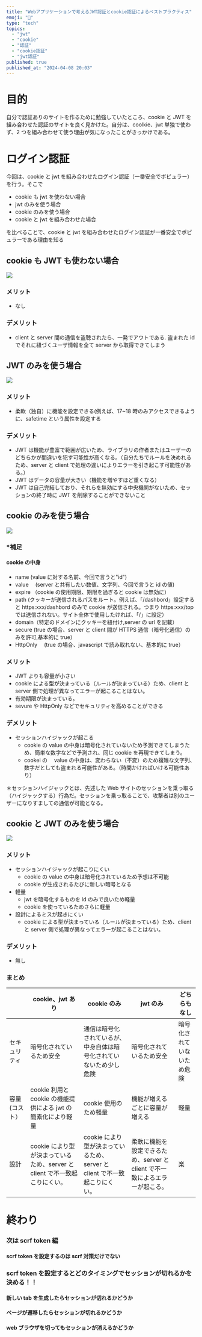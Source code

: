 ```yaml
---
title: "Webアプリケーションで考えるJWT認証とcookie認証によるベストプラクティス"
emoji: "🦁"
type: "tech"
topics:
  - "jwt"
  - "cookie"
  - "認証"
  - "cookie認証"
  - "jwt認証"
published: true
published_at: "2024-04-08 20:03"
---
```


# 目的

自分で認証ありのサイトを作るために勉強していたところ、cookie と JWT を組み合わせた認証のサイトを良く見かけた。自分は、coolkie、jwt 単独で使わず、2 つを組み合わせて使う理由が気になったことがきっかけである。

# ログイン認証

今回は、cookie と jwt を組み合わせたログイン認証（一番安全でポピュラー）を行う。そこで

- cookie も jwt を使わない場合
- jwt のみを使う場合
- cookie のみを使う場合
- cookie と jwt を組み合わせた場合

を比べることで、cookie と jwt を組み合わせたログイン認証が一番安全でポピュラーである理由を知る

## cookie も JWT も使わない場合

![](https://storage.googleapis.com/zenn-user-upload/d4ed9bc8f168-20240408.png)

### メリット

- なし

### デメリット

- client と server 間の通信を盗聴されたら、一発でアウトである. 盗まれた id でそれに紐づくユーザ情報を全て server から取得できてしまう

## JWT のみを使う場合

![](https://storage.googleapis.com/zenn-user-upload/fe64d5421723-20240407.png)

### メリット

- 柔軟（独自）に機能を設定できる(例えば、17~18 時のみアクセスできるように、safetime という属性を設定する

### デメリット

- JWT は機能が豊富で範囲が広いため、ライブラリの作者またはユーザーのどちらかが間違いを犯す可能性が高くなる。（自分たちでルールを決めれるため、server と client で処理の違いによりエラーを引き起こす可能性がある。）
- JWT はデータの容量が大きい（機能を増やすほど重くなる）
- JWT は自己完結しており、それらを無効にする中央機関がないため、セッションの終了時に JWT を削除することができないこと

## cookie のみを使う場合

![](https://storage.googleapis.com/zenn-user-upload/3288608f80bf-20240408.png)

### \*補足

#### cookie の中身

- name (value に対する名前、今回で言うと"id")
- value 　(server と共有したい数値、文字列、今回で言うと id の値)
- expire （cookie の使用期限、期限を過ぎると cookie は無効に）
- path (クッキーが送信されるパスをルート。例えば、「/dashbord」設定すると https:xxx/dashbord のみで cookie が送信される。つまり https:xxx/top では送信されない。サイト全体で使用したければ、「/」に設定）
- domain（特定のドメインにクッキーを紐付け,server の url を記載）
- secure (true の場合、server と client 間が HTTPS 通信（暗号化通信）のみを許可,基本的に true）
- HttpOnly 　(true の場合、javascript で読み取れない、基本的に true）

### メリット

- JWT よりも容量が小さい
- cookie による型が決まっている（ルールが決まっている）ため、client と server 側で処理が異なってエラーが起こることはない。
- 有効期限が決まっている。
- sevure や HttpOnly などでセキュリティを高めることができる

### デメリット

- セッションハイジャックが起こる
  - cookie の value の中身は暗号化されていないため予測できてしまうため、簡単な数字などで予測され、同じ cookie を再現できてしまう。
  - cookei の　 value の中身は、変わらない（不変）のため複雑な文字列、数字だとしても盗まれる可能性がある。（時間かければいける可能性あり）

＊セッションハイジャックとは、先述した Web サイトのセッションを乗っ取る（ハイジャックする）行為だ。セッションを乗っ取ることで、攻撃者は別のユーザーになりすましての通信が可能となる。

## cookie と JWT のみを使う場合

![](https://storage.googleapis.com/zenn-user-upload/f8c6ee24804d-20240408.png)

### メリット

- セッションハイジャックが起こりにくい
  - cookie の value の中身は暗号化されているため予想は不可能
  - cookie が生成されるたびに新しい暗号となる
- 軽量
  - jwt を暗号化するものを id のみで良いため軽量
  - cookie を使っているためさらに軽量
- 設計によるミスが起きにくい
  - cookie による型が決まっている（ルールが決まっている）ため、client と server 側で処理が異なってエラーが起こることはない。

### デメリット

- 無し

### まとめ

|               | cookie、jwt あり                                                           | cookie のみ                                                                | jwt のみ                                                                    | どちらもなし               |
| ------------- | -------------------------------------------------------------------------- | -------------------------------------------------------------------------- | --------------------------------------------------------------------------- | -------------------------- |
| セキュリティ  | 暗号化されているため安全                                                   | 通信は暗号化されているが、中身自体は暗号化されていないため少し危険         | 暗号化されているため安全                                                    | 暗号化されていないため危険 |
| 容量(コスト） | cookie 利用と cookie の機能提供による jwt の簡素化により軽量               | cookie 使用のため軽量                                                      | 機能が増えるごとに容量が増える                                              | 軽量                       |
| 設計          | cookie により型が決まっているため、server と client で不一致起こりにくい。 | cookie により型が決まっているため、server と client で不一致起こりにくい。 | 柔軟に機能を設定できるため、server と client で不一致によるエラーが起こる。 | 楽                         |

# 終わり

### 次は scrf token 編　

#### scrf token を設定するのは scrf 対策だけでない

### scrf token を設定するとどのタイミングでセッションが切れるかを決める！！

#### 新しい tab を生成したらセッションが切れるかどうか

#### ページが遷移したらセッションが切れるかどうか

#### web ブラウザを切ってもセッションが消えるかどうか
